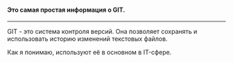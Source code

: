 #### Это самая простая информация о GIT.
---
GIT - это система контроля версий. Она позволяет сохранять и использовать историю изменений текстовых файлов.

Как я понимаю, используют её в основном в IT-сфере.